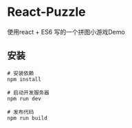 # React-Puzzle

使用react + ES6 写的一个拼图小游戏Demo

## 安装

```
# 安装依赖
npm install

# 启动开发服务器
npm run dev

# 发布代码
npm run build 
```